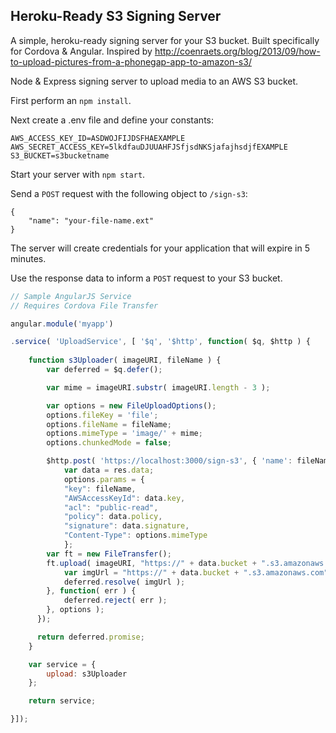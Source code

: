 Heroku-Ready S3 Signing Server
---
A simple, heroku-ready signing server for your S3 bucket. Built specifically for Cordova & Angular. Inspired by http://coenraets.org/blog/2013/09/how-to-upload-pictures-from-a-phonegap-app-to-amazon-s3/

Node & Express signing server to upload media to an AWS S3 bucket.

First perform an `npm install`.

Next create a .env file and define your constants:

```
AWS_ACCESS_KEY_ID=ASDWOJFIJDSFHAEXAMPLE
AWS_SECRET_ACCESS_KEY=5lkdfauDJUUAHFJSfjsdNKSjafajhsdjfEXAMPLE
S3_BUCKET=s3bucketname
```

Start your server with `npm start`.

Send a `POST` request with the following object to `/sign-s3`:

```
{
	"name": "your-file-name.ext"
}
```

The server will create credentials for your application that will expire in 5 minutes.

Use the response data to inform a `POST` request to your S3 bucket.

``` javascript
// Sample AngularJS Service
// Requires Cordova File Transfer

angular.module('myapp')

.service( 'UploadService', [ '$q', '$http', function( $q, $http ) {
	
	function s3Uploader( imageURI, fileName ) {
		var deferred = $q.defer();

		var mime = imageURI.substr( imageURI.length - 3 );

		var options = new FileUploadOptions();
		options.fileKey = 'file';
		options.fileName = fileName;
	  	options.mimeType = 'image/' + mime;
	  	options.chunkedMode = false;

		$http.post( 'https://localhost:3000/sign-s3', { 'name': fileName } ).then( function( res ) {
			var data = res.data;
			options.params = {
			"key": fileName,
			"AWSAccessKeyId": data.key,
			"acl": "public-read",
			"policy": data.policy,
			"signature": data.signature,
			"Content-Type": options.mimeType
	    	};
	  	var ft = new FileTransfer();
	  	ft.upload( imageURI, "https://" + data.bucket + ".s3.amazonaws.com", function() {
	  		var imgUrl = "https://" + data.bucket + ".s3.amazonaws.com" + fileName;
	  		deferred.resolve( imgUrl );
	  	}, function( err ) {
	  		deferred.reject( err );
	  	}, options );
	  });

	  return deferred.promise;
	}

	var service = {
		upload: s3Uploader
	};

	return service;

}]);
```
